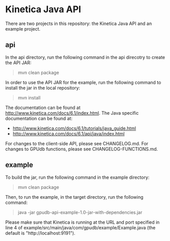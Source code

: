Kinetica Java API 
=================

There are two projects in this repository: the Kinetica Java API and an example
project.

api
---

In the api directory, run the following command in the api direcotry to create
the API JAR:

> mvn clean package


In order to use the API JAR for the example, run the following command to
install the jar in the local repository:

> mvn install


The documentation can be found at http://www.kinetica.com/docs/6.1/index.html.
The Java specific documentation can be found at:

*   http://www.kinetica.com/docs/6.1/tutorials/java_guide.html
*   http://www.kinetica.com/docs/6.1/api/java/index.html


For changes to the client-side API, please see CHANGELOG.md.  For changes
to GPUdb functions, please see CHANGELOG-FUNCTIONS.md.



example
-------

To build the jar, run the following command in the example directory:

> mvn clean package


Then, to run the example, in the target directory, run the following command:

> java -jar gpudb-api-example-1.0-jar-with-dependencies.jar

Please make sure that Kinetica is running at the URL and port specified in
line 4 of example/src/main/java/com/gpudb/example/Example.java (the default
is "http://localhost:9191").
